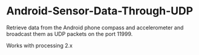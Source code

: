 Android-Sensor-Data-Through-UDP
===============================

Retrieve data from the Android phone compass and accelerometer and broadcast them as UDP packets on the port 11999.

Works with processing 2.x